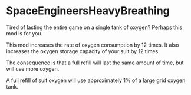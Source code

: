 # SpaceEngineersHeavyBreathing
Tired of lasting the entire game on a single tank of oxygen? Perhaps this mod is for you.

This mod increases the rate of oxygen consumption by 12 times. It also increases the oxygen storage capacity of your suit by 12 times. 

The consequence is that a full refill will last the same amount of time, but will use more oxygen.

A full refill of suit oxygen will use approximately 1% of a large grid oxygen tank.